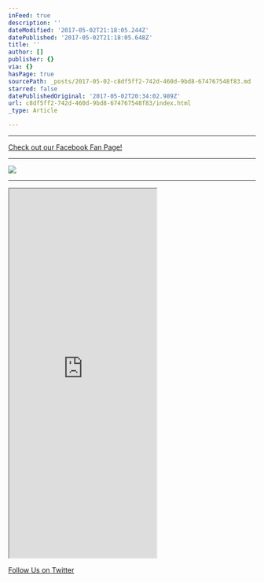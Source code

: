 ```yaml
---
inFeed: true
description: ''
dateModified: '2017-05-02T21:18:05.244Z'
datePublished: '2017-05-02T21:18:05.648Z'
title: ''
author: []
publisher: {}
via: {}
hasPage: true
sourcePath: _posts/2017-05-02-c8df5ff2-742d-460d-9bd8-674767548f83.md
starred: false
datePublishedOriginal: '2017-05-02T20:34:02.989Z'
url: c8df5ff2-742d-460d-9bd8-674767548f83/index.html
_type: Article

---
```

---

[Check out our Facebook Fan Page!][0]

---

![](https://the-grid-user-content.s3-us-west-2.amazonaws.com/c8507257-525c-47cc-adf1-58602ceff499.png)

---

<iframe src="https://the-grid.github.io/ed-userhtml/?g=eJwlzUsOwiAQANCrkDlAR2PowpRewY2bLvlMhQTE8HHk9jV6gfeWsBedSHBwzSuQ8wmEp_DwTcHlLEHUYhX41l71isjM08i9dUOTzQkpGXKo5e097iZ-xgbix5lcHBUFX0zHmHnvMVZbiJ7rgv9xPQDeLypD" height="750" style=""></iframe>

[Follow Us on Twitter][1]

[0]: https://www.facebook.com/Karaoke-New-Jersey-217284738765871/
[1]: https://youtu.be/a5OvyTblxyY